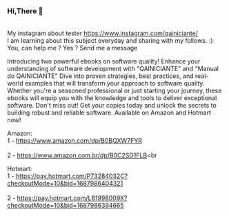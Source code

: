 ### Hi,There 👋

<br>My instagram about tester https://www.instagram.com/qainiciante/<br />
I am learning about this subject everyday and sharing with my follows. :)<br/>
You, can help me ? Yes ? Send me a message 

Introducing two powerful ebooks on software quality! Enhance your understanding of software development with "QAINICIANTE" and "Manual do QAINICIANTE" Dive into proven strategies, best practices, and real-world examples that will transform your approach to software quality. Whether you're a seasoned professional or just starting your journey, these ebooks will equip you with the knowledge and tools to deliver exceptional software. Don't miss out! Get your copies today and unlock the secrets to building robust and reliable software. Available on Amazon and Hotmart now!

Amazon:
 <br> 1 - https://www.amazon.com/dp/B0BQXW7FYR<br />
 <br> 2 - https://www.amazon.com.br/dp/B0C2SD1FLB<br<br />
  
Hotmart:
 <br> 1 - https://pay.hotmart.com/P73284032C?checkoutMode=10&bid=1687986404321<br />
  <br>2 - https://pay.hotmart.com/L81998009X?checkoutMode=10&bid=1687986394665<br />


<!--
**Srjordao/Srjordao** is a ✨ _special_ ✨ repository because its `README.md` (this file) appears on your GitHub profile.

Here are some ideas to get you started:



- 🔭 I’m currently working on ...
- 🌱 I’m currently learning ...
- 👯 I’m looking to collaborate on ...
- 🤔 I’m looking for help with ...
- 💬 Ask me about ...
- 📫 How to reach me: ...
- 😄 Pronouns: ...
- ⚡ Fun fact: ...
-->
